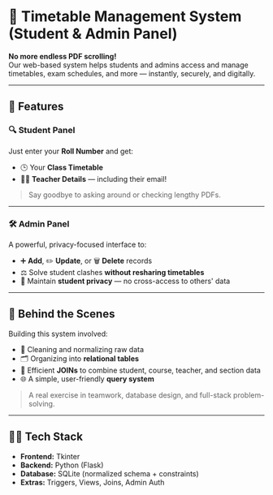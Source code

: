 # 📅 Timetable Management System (Student & Admin Panel)

**No more endless PDF scrolling!**  
Our web-based system helps students and admins access and manage timetables, exam schedules, and more — instantly, securely, and digitally.

---

## 🚀 Features

### 🔍 Student Panel
Just enter your **Roll Number** and get:
- 🕒 Your **Class Timetable**
- 👨‍🏫 **Teacher Details** — including their email!

> Say goodbye to asking around or checking lengthy PDFs.

---

### 🛠️ Admin Panel
A powerful, privacy-focused interface to:
- ➕ **Add**, ✏️ **Update**, or 🗑️ **Delete** records
- ⚖️ Solve student clashes **without resharing timetables**
- 🔐 Maintain **student privacy** — no cross-access to others' data

---

## 🧠 Behind the Scenes

Building this system involved:
- 🧹 Cleaning and normalizing raw data
- 🗂️ Organizing into **relational tables**
- 🔗 Efficient **JOINs** to combine student, course, teacher, and section data
- 🌐 A simple, user-friendly **query system**

> A real exercise in teamwork, database design, and full-stack problem-solving.

---

## 👨‍💻 Tech Stack

- **Frontend:** Tkinter
- **Backend:** Python (Flask)
- **Database:** SQLite (normalized schema + constraints)
- **Extras:** Triggers, Views, Joins, Admin Auth



